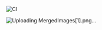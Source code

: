 ![CI](https://github.com/Mohithub123/software-engg-lab/actions/workflows/ci.yml/badge.svg)

![Uploading MergedImages[1].png…]()


